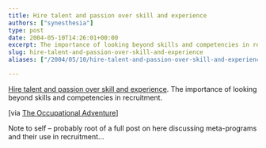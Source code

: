 ```yaml
---
title: Hire talent and passion over skill and experience
authors: ["synesthesia"]
type: post
date: 2004-05-10T14:26:01+00:00
excerpt: The importance of looking beyond skills and competencies in recruitment.
slug: hire-talent-and-passion-over-skill-and-experience 
aliases: ["/2004/05/10/hire-talent-and-passion-over-skill-and-experience"]

---
```

[Hire talent and passion over skill and experience][1]. The importance of looking beyond skills and competencies in recruitment.
  
<!--more-->


  
[via [The Occupational Adventure][2]]
  
Note to self &#8211; probably root of a full post on here discussing meta-programs and their use in recruitment&#8230;

 [1]: https://news.zdnet.co.uk/business/employment/0,39020648,2125761,00.htm
 [2]: https://curtrosengren.typepad.com/occupationaladventure/
